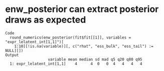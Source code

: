 # enw_posterior can extract posterior draws as expected

    Code
      round_numerics(enw_posterior(fit$fit[[1]], variables = "expr_lelatent_int[1,1]")[
        1:10][!is.na(variable)][, c("rhat", "ess_bulk", "ess_tail") := NULL][])
    Output
                       variable mean median sd mad q5 q20 q80 q95
      1: expr_lelatent_int[1,1]    4      4  0   0  4   4   4   4

